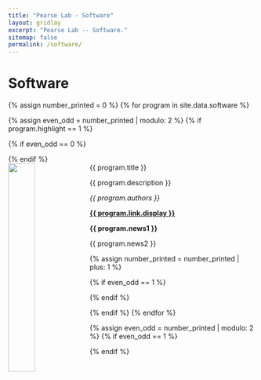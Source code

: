 ```yaml
---
title: "Pearse Lab - Software"
layout: gridlay
excerpt: "Pearse Lab -- Software."
sitemap: false
permalink: /software/
---
```



# Software

{% assign number_printed = 0 %}
{% for program in site.data.software %}

{% assign even_odd = number_printed | modulo: 2 %}
{% if program.highlight == 1 %}

{% if even_odd == 0 %}
<div class="row">
{% endif %}

<div class="col-sm-6 clearfix">
 <div class="well">
  <pubtit>{{ program.title }}</pubtit>
  <img src="{{ site.url }}{{ site.baseurl }}/images/{{ program.image }}" class="img-responsive" width="33%" style="float: left" />
  <p>{{ program.description }}</p>
  <p><em>{{ program.authors }}</em></p>
  <p><strong><a href="{{ program.link.url }}">{{ program.link.display }}</a></strong></p>
  <p class="text-danger"><strong> {{ program.news1 }}</strong></p>
  <p> {{ program.news2 }}</p>
 </div>
</div>

{% assign number_printed = number_printed | plus: 1 %}

{% if even_odd == 1 %}
</div>
{% endif %}

{% endif %}
{% endfor %}

{% assign even_odd = number_printed | modulo: 2 %}
{% if even_odd == 1 %}
</div>
{% endif %}
